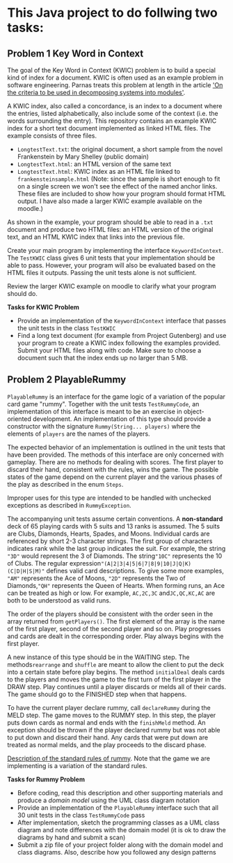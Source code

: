 # This Java project to do follwing two tasks:
## Problem 1 Key Word in Context

The goal of the Key Word in Context (KWIC) problem is to build a special kind of index for a document.  KWIC is often used as an example problem in software engineering.  Parnas treats this problem at length in the article ['On the criteria to be used in decomposing systems into modules'](https://dl.acm.org/citation.cfm?id=361623).  

A KWIC index, also called a concordance, is an index to a document where the entries, listed alphabetically, also include some of the context (i.e. the words surrounding the entry).  This repository contains an example KWIC index for a short text document implemented as linked HTML files.  The example consists of three files.  

- `LongtestText.txt`: the original document, a short sample from the novel Frankenstein by Mary Shelley (public domain)
- `LongtestText.html`: an HTML version of the same text
- `LongtestText.html`: KWIC index as an HTML file linked to `frankensteinsample.html` (Note: since the sample is short enough to fit on a single screen we won't see the effect of the named anchor links. These files are included to show how your program should format HTML output.  I have also made a larger KWIC example available on the moodle.)

As shown in the example, your program should be able to read in a `.txt` document and produce two HTML files: an HTML version of the original text, and an HTML KWIC index that links into the previous file.  

Create your main program by implementing the interface `KeywordInContext`.  The `TestKWIC` class gives 6 unit tests that your implementation should be able to pass.  However, your program will also be evaluated based on the HTML files it outputs.  Passing the unit tests alone is not sufficient.  

Review the larger KWIC example on moodle to clarify what your program should do.  

**Tasks for KWIC Problem**

- Provide an implementation of the `KeywordInContext` interface that passes the unit tests in the class `TestKWIC`
- Find a long text document (for example from Project Gutenberg) and use your program to create a KWIC index following the examples provided.  Submit your HTML files along with code.  Make sure to choose a document such that the index ends up no larger than 5 MB.   

## Problem 2 PlayableRummy

`PlayableRummy` is an interface for the game logic of a variation of the popular card game "rummy". Together with the unit tests <code>TestRummyCode</code>, an implementation of this interface is meant to be an exercise in object-oriented development. An implementation of this type should provide a constructor with the signature <code>Rummy(String... players)</code> where the elements of <code>players</code> are the names of the players.

The expected behavior of an implementation is outlined in the unit tests that have been provided. The methods of this interface are only concerned with gameplay. There are no methods for dealing with scores. The first player to discard their hand, consistent with the rules, wins the game. The possible  states of the game depend on the current player and the various phases of the play as described in the enum <code>Steps</code>.

Improper uses for this type are intended to be handled with unchecked exceptions as described in <code>RummyException</code>.

The accompanying unit tests assume certain conventions. A <b>non-standard</b> deck of 65 playing cards with 5 suits and 13 ranks is assumed. The 5 suits are Clubs, Diamonds, Hearts, Spades, and Moons. Individual cards are referenced by short 2-3 character strings. The first group of characters indicates rank while the last group indicates the suit. For example, the string <code>"3D"</code> would represent the 3 of Diamonds. The string<code>"10C"</code> represents the 10 of Clubs. The regular expression<code>"(A|2|3|4|5|6|7|8|9|10|J|Q|K)(C|D|H|S|M)"</code> defines valid card descriptions. To give some more examples, <code>"AM"</code> represents the Ace of Moons, <code>"2D"</code> represents the Two of Diamonds,<code>"QH"</code> represents the Queen of Hearts. When forming runs, an Ace can be treated as high or low. For example, <code>AC,2C,3C</code> and<code>JC,QC,KC,AC</code> are both to be understood as valid runs.

The order of the players should be consistent with the order seen in the array returned from <code>getPlayers()</code>. The first element of the array is the name of the first player, second of the second player and so on. Play progresses and cards are dealt in the corresponding order. Play always begins with the first player.

A new instance of this type should be in the WAITING step. The methods<code>rearrange</code> and <code>shuffle</code> are meant to allow the client to put the deck into a certain state before play begins. The method <code>initialDeal</code> deals cards to the players and moves the game to the first turn of the first player in the DRAW step. Play continues until a player discards or melds all of their cards. The game should go to the FINISHED step when that happens.

To have the current player declare rummy, call `declareRummy` during the MELD step.  The game moves to the RUMMY step.  In this step, the player puts down cards as normal and ends with the `finishMeld` method.  An exception should be thrown if the player declared rummy but was not able to put down and discard their hand.  Any cards that were put down are treated as normal melds, and the play proceeds to the discard phase.  

[Description of the standard rules of rummy](https://bicyclecards.com/how-to-play/rummy-rum/).  Note that the game we are implementing is a variation of the standard rules.   

**Tasks for Rummy Problem**

- Before coding, read this description and other supporting materials and produce a *domain model* using the UML class diagram notation
- Provide an implementation of the `PlayableRummy` interface such that all 30 unit tests in the class `TestRummyCode` pass
- After implementation, sketch the programming classes as a UML class diagram and note differences with the domain model (it is ok to draw the diagrams by hand and submit a scan)
- Submit a zip file of your project folder along with the domain model and class diagrams.  Also, describe how you followed any design patterns

